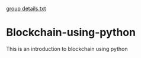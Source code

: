 [group details.txt](https://github.com/Bruceowili/Blockchain-using-python/files/7602329/group.details.txt)
# Blockchain-using-python
This is an introduction to blockchain using python

